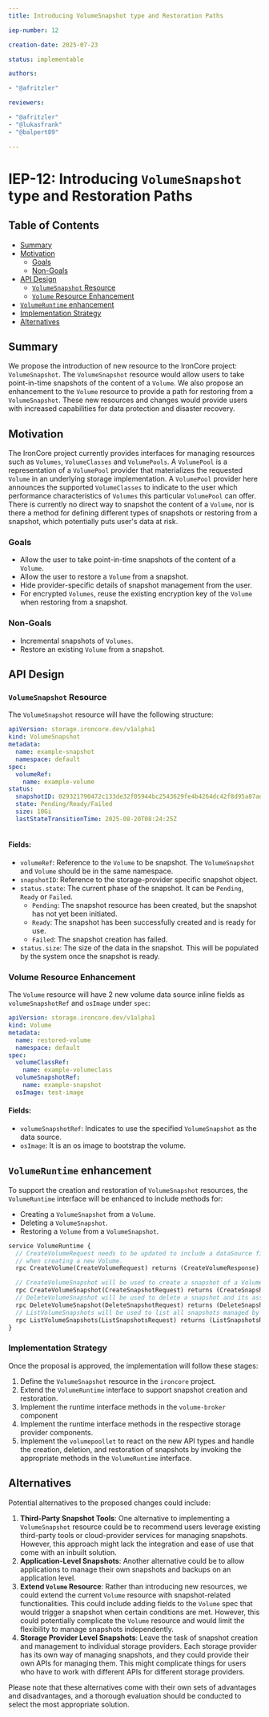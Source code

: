 ```yaml
---
title: Introducing VolumeSnapshot type and Restoration Paths

iep-number: 12

creation-date: 2025-07-23

status: implementable

authors:

- "@afritzler"

reviewers:

- "@afritzler"
- "@lukasfrank"
- "@balpert89"

---
```


# IEP-12: Introducing `VolumeSnapshot` type and Restoration Paths

## Table of Contents

- [Summary](#summary)
- [Motivation](#motivation)
    - [Goals](#goals)
    - [Non-Goals](#non-goals)
- [API Design](#api-design)
  - [`VolumeSnapshot` Resource](#volumesnapshot-resource)
  - [`Volume` Resource Enhancement](#volume-resource-enhancement)
- [`VolumeRuntime` enhancement](#volumeruntime-enhancement)
- [Implementation Strategy](#implementation-strategy)
- [Alternatives](#alternatives)

## Summary

We propose the introduction of new resource to the IronCore project: `VolumeSnapshot`. The `VolumeSnapshot` 
resource would allow users to take point-in-time snapshots of the content of a `Volume`. We also propose an 
enhancement to the `Volume` resource to provide a path for restoring from a `VolumeSnapshot`. These new resources 
and changes would provide users with increased capabilities for data protection and disaster recovery.

## Motivation

The IronCore project currently provides interfaces for managing resources such as `Volumes`, `VolumeClasses` and `VolumePools`. 
A `VolumePool` is a representation of a `VolumePool` provider that materializes the requested `Volume` in an underlying
storage implementation. A `VolumePool` provider here announces the supported `VolumeClasses` to indicate to the user
which performance characteristics of `Volumes` this particular `VolumePool` can offer.
There is currently no direct way to snapshot the content of a `Volume`, nor is there a method 
for defining different types of snapshots or restoring from a snapshot, which potentially puts user's data at risk.

### Goals

- Allow the user to take point-in-time snapshots of the content of a `Volume`.
- Allow the user to restore a `Volume` from a snapshot.
- Hide provider-specific details of snapshot management from the user.
- For encrypted `Volumes`, reuse the existing encryption key of the `Volume` when restoring from a snapshot.

### Non-Goals

- Incremental snapshots of `Volumes`.
- Restore an existing `Volume` from a snapshot.

## API Design

### `VolumeSnapshot` Resource

The `VolumeSnapshot` resource will have the following structure:

```yaml
apiVersion: storage.ironcore.dev/v1alpha1
kind: VolumeSnapshot
metadata:
  name: example-snapshot
  namespace: default
spec:
  volumeRef:
    name: example-volume
status:
  snapshotID: 029321790472c133de32f05944bc2543629fe4b4264dc42f8d95a87adbba265
  state: Pending/Ready/Failed
  size: 10Gi
  lastStateTransitionTime: 2025-08-20T08:24:25Z
  
```  

#### Fields:

- `volumeRef`: Reference to the `Volume` to be snapshot. The `VolumeSnapshot` and `Volume` should be in the same namespace.
- `snapshotID`: Reference to the storage-provider specific snapshot object.
- `status.state`: The current phase of the snapshot. It can be `Pending`, `Ready` or `Failed`.
  - `Pending`: The snapshot resource has been created, but the snapshot has not yet been initiated.
  - `Ready`: The snapshot has been successfully created and is ready for use.
  - `Failed`: The snapshot creation has failed.
- `status.size`: The size of the data in the snapshot. This will be populated by the system once the snapshot is ready.

### Volume Resource Enhancement

The `Volume` resource will have 2 new volume data source inline fields as `volumeSnapshotRef` and `osImage` under `spec`:

```yaml
apiVersion: storage.ironcore.dev/v1alpha1
kind: Volume
metadata:
  name: restored-volume
  namespace: default
spec:
  volumeClassRef:
    name: example-volumeclass
  volumeSnapshotRef:
    name: example-snapshot
  osImage: test-image
```

#### Fields:

- `volumeSnapshotRef`: Indicates to use the specified `VolumeSnapshot` as the data source.
- `osImage`: It is an os image to bootstrap the volume.

## `VolumeRuntime` enhancement

To support the creation and restoration of `VolumeSnapshot` resources, the `VolumeRuntime` interface will be 
enhanced to include methods for:

- Creating a `VolumeSnapshot` from a `Volume`.
- Deleting a `VolumeSnapshot`.
- Restoring a `Volume` from a `VolumeSnapshot`.

```protobuf
service VolumeRuntime {
  // CreateVolumeRequest needs to be updated to include a dataSource field to support restoration from a snapshot 
  // when creating a new Volume.
  rpc CreateVolume(CreateVolumeRequest) returns (CreateVolumeResponse) {};

  // CreateVolumeSnapshot will be used to create a snapshot of a Volume.
  rpc CreateVolumeSnapshot(CreateSnapshotRequest) returns (CreateSnapshotResponse) {};
  // DeleteVolumeSnapshot will be used to delete a snapshot and its associated content.
  rpc DeleteVolumeSnapshot(DeleteSnapshotRequest) returns (DeleteSnapshotResponse) {};
  // ListVolumeSnapshots will be used to list all snapshots managed by the volume provider
  rpc ListVolumeSnapshots(ListSnapshotsRequest) returns (ListSnapshotsResponse) {};
}
```

### Implementation Strategy

Once the proposal is approved, the implementation will follow these stages:

1. Define the `VolumeSnapshot` resource in the `ironcore` project.
2. Extend the `VolumeRuntime` interface to support snapshot creation and restoration.
3. Implement the runtime interface methods in the `volume-broker` component
4. Implement the runtime interface methods in the respective storage provider components.
5. Implement the `volumepoollet` to react on the new API types and handle the creation, deletion, and restoration of 
snapshots by invoking the appropriate methods in the `VolumeRuntime` interface.

## Alternatives

Potential alternatives to the proposed changes could include:

1. **Third-Party Snapshot Tools**: One alternative to implementing a `VolumeSnapshot` resource could be 
to recommend users leverage existing third-party tools or cloud-provider services for managing snapshots. However, 
this approach might lack the integration and ease of use that come with an inbuilt solution.
2. **Application-Level Snapshots**: Another alternative could be to allow applications to manage their own snapshots
and backups on an application level.
3. **Extend `Volume` Resource**: Rather than introducing new resources, we could extend the current `Volume` resource 
with snapshot-related functionalities. This could include adding fields to the `Volume` spec that would trigger a 
snapshot when certain conditions are met. However, this could potentially complicate the `Volume` resource and would 
limit the flexibility to manage snapshots independently.
4. **Storage Provider Level Snapshots**: Leave the task of snapshot creation and management to individual storage 
providers. Each storage provider has its own way of managing snapshots, and they could provide their own APIs for 
managing them. This might complicate things for users who have to work with different APIs for different 
storage providers.

Please note that these alternatives come with their own sets of advantages and disadvantages, and a thorough evaluation 
should be conducted to select the most appropriate solution.
